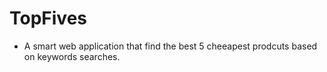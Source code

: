 # TopFives

- A smart web application that find the best 5 cheeapest prodcuts based on keywords searches.
